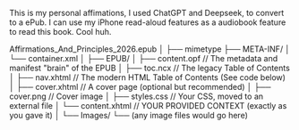 This is my personal affimations, I used ChatGPT and Deepseek, to convert to a ePub. I can use my iPhone read-aloud features as a audiobook feature to read this book. Cool huh.


Affirmations_And_Principles_2026.epub
│
├── mimetype
├── META-INF/
│   └── container.xml
│
├── EPUB/
│   ├── content.opf          // The metadata and manifest "brain" of the EPUB
│   ├── toc.ncx              // The legacy Table of Contents
│   ├── nav.xhtml            // The modern HTML Table of Contents (See code below)
│   ├── cover.xhtml          // A cover page (optional but recommended)
│   ├── cover.png            // Cover image
│   ├── styles.css           // Your CSS, moved to an external file
│   └── content.xhtml        // YOUR PROVIDED CONTEXT (exactly as you gave it)
│
└── Images/
    └── (any image files would go here)
